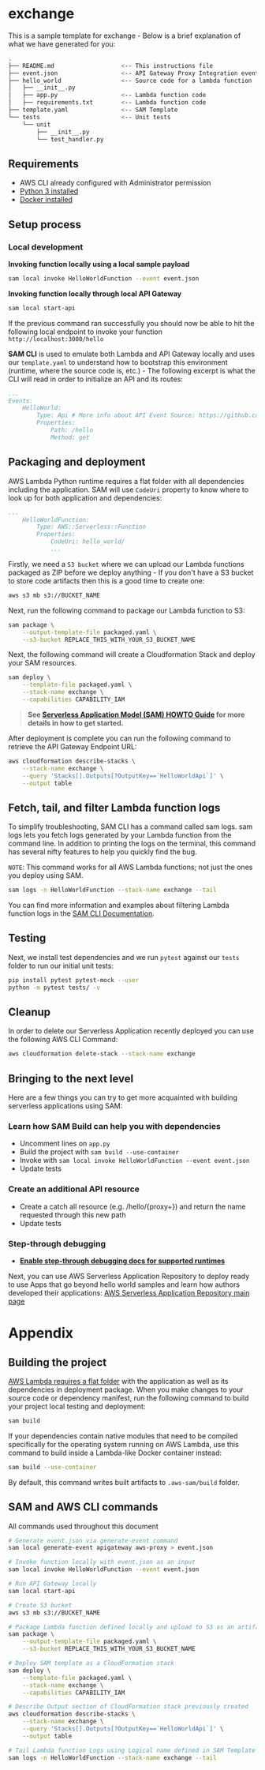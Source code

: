 # exchange

This is a sample template for exchange - Below is a brief explanation of what we have generated for you:

```bash
.
├── README.md                   <-- This instructions file
├── event.json                  <-- API Gateway Proxy Integration event payload
├── hello_world                 <-- Source code for a lambda function
│   ├── __init__.py
│   ├── app.py                  <-- Lambda function code
│   ├── requirements.txt        <-- Lambda function code
├── template.yaml               <-- SAM Template
└── tests                       <-- Unit tests
    └── unit
        ├── __init__.py
        └── test_handler.py
```

## Requirements

* AWS CLI already configured with Administrator permission
* [Python 3 installed](https://www.python.org/downloads/)
* [Docker installed](https://www.docker.com/community-edition)

## Setup process

### Local development

**Invoking function locally using a local sample payload**

```bash
sam local invoke HelloWorldFunction --event event.json
```

**Invoking function locally through local API Gateway**

```bash
sam local start-api
```

If the previous command ran successfully you should now be able to hit the following local endpoint to invoke your function `http://localhost:3000/hello`

**SAM CLI** is used to emulate both Lambda and API Gateway locally and uses our `template.yaml` to understand how to bootstrap this environment (runtime, where the source code is, etc.) - The following excerpt is what the CLI will read in order to initialize an API and its routes:

```yaml
...
Events:
    HelloWorld:
        Type: Api # More info about API Event Source: https://github.com/awslabs/serverless-application-model/blob/master/versions/2016-10-31.md#api
        Properties:
            Path: /hello
            Method: get
```

## Packaging and deployment

AWS Lambda Python runtime requires a flat folder with all dependencies including the application. SAM will use `CodeUri` property to know where to look up for both application and dependencies:

```yaml
...
    HelloWorldFunction:
        Type: AWS::Serverless::Function
        Properties:
            CodeUri: hello_world/
            ...
```

Firstly, we need a `S3 bucket` where we can upload our Lambda functions packaged as ZIP before we deploy anything - If you don't have a S3 bucket to store code artifacts then this is a good time to create one:

```bash
aws s3 mb s3://BUCKET_NAME
```

Next, run the following command to package our Lambda function to S3:

```bash
sam package \
    --output-template-file packaged.yaml \
    --s3-bucket REPLACE_THIS_WITH_YOUR_S3_BUCKET_NAME
```

Next, the following command will create a Cloudformation Stack and deploy your SAM resources.

```bash
sam deploy \
    --template-file packaged.yaml \
    --stack-name exchange \
    --capabilities CAPABILITY_IAM
```

> **See [Serverless Application Model (SAM) HOWTO Guide](https://docs.aws.amazon.com/serverless-application-model/latest/developerguide/serverless-quick-start.html) for more details in how to get started.**

After deployment is complete you can run the following command to retrieve the API Gateway Endpoint URL:

```bash
aws cloudformation describe-stacks \
    --stack-name exchange \
    --query 'Stacks[].Outputs[?OutputKey==`HelloWorldApi`]' \
    --output table
``` 

## Fetch, tail, and filter Lambda function logs

To simplify troubleshooting, SAM CLI has a command called sam logs. sam logs lets you fetch logs generated by your Lambda function from the command line. In addition to printing the logs on the terminal, this command has several nifty features to help you quickly find the bug.

`NOTE`: This command works for all AWS Lambda functions; not just the ones you deploy using SAM.

```bash
sam logs -n HelloWorldFunction --stack-name exchange --tail
```

You can find more information and examples about filtering Lambda function logs in the [SAM CLI Documentation](https://docs.aws.amazon.com/serverless-application-model/latest/developerguide/serverless-sam-cli-logging.html).

## Testing


Next, we install test dependencies and we run `pytest` against our `tests` folder to run our initial unit tests:

```bash
pip install pytest pytest-mock --user
python -m pytest tests/ -v
```

## Cleanup

In order to delete our Serverless Application recently deployed you can use the following AWS CLI Command:

```bash
aws cloudformation delete-stack --stack-name exchange
```

## Bringing to the next level

Here are a few things you can try to get more acquainted with building serverless applications using SAM:

### Learn how SAM Build can help you with dependencies

* Uncomment lines on `app.py`
* Build the project with ``sam build --use-container``
* Invoke with ``sam local invoke HelloWorldFunction --event event.json``
* Update tests

### Create an additional API resource

* Create a catch all resource (e.g. /hello/{proxy+}) and return the name requested through this new path
* Update tests

### Step-through debugging

* **[Enable step-through debugging docs for supported runtimes]((https://docs.aws.amazon.com/serverless-application-model/latest/developerguide/serverless-sam-cli-using-debugging.html))**

Next, you can use AWS Serverless Application Repository to deploy ready to use Apps that go beyond hello world samples and learn how authors developed their applications: [AWS Serverless Application Repository main page](https://aws.amazon.com/serverless/serverlessrepo/)

# Appendix

## Building the project

[AWS Lambda requires a flat folder](https://docs.aws.amazon.com/lambda/latest/dg/lambda-python-how-to-create-deployment-package.html) with the application as well as its dependencies in  deployment package. When you make changes to your source code or dependency manifest,
run the following command to build your project local testing and deployment:

```bash
sam build
```

If your dependencies contain native modules that need to be compiled specifically for the operating system running on AWS Lambda, use this command to build inside a Lambda-like Docker container instead:
```bash
sam build --use-container
```

By default, this command writes built artifacts to `.aws-sam/build` folder.

## SAM and AWS CLI commands

All commands used throughout this document

```bash
# Generate event.json via generate-event command
sam local generate-event apigateway aws-proxy > event.json

# Invoke function locally with event.json as an input
sam local invoke HelloWorldFunction --event event.json

# Run API Gateway locally
sam local start-api

# Create S3 bucket
aws s3 mb s3://BUCKET_NAME

# Package Lambda function defined locally and upload to S3 as an artifact
sam package \
    --output-template-file packaged.yaml \
    --s3-bucket REPLACE_THIS_WITH_YOUR_S3_BUCKET_NAME

# Deploy SAM template as a CloudFormation stack
sam deploy \
    --template-file packaged.yaml \
    --stack-name exchange \
    --capabilities CAPABILITY_IAM

# Describe Output section of CloudFormation stack previously created
aws cloudformation describe-stacks \
    --stack-name exchange \
    --query 'Stacks[].Outputs[?OutputKey==`HelloWorldApi`]' \
    --output table

# Tail Lambda function Logs using Logical name defined in SAM Template
sam logs -n HelloWorldFunction --stack-name exchange --tail
```

